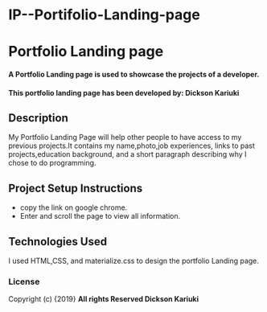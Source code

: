 # IP--Portifolio-Landing-page
# Portfolio Landing page

#### A Portfolio Landing page is used to showcase the projects of a developer.

#### This portfolio landing page has been developed by: **Dickson Kariuki**

## Description

My Portfolio Landing Page will help other people to have access to my previous projects.It contains my name,photo,job experiences, links to past projects,education background, and a short paragraph describing why I chose to do programming.

## Project Setup Instructions

- copy the link on google chrome.
- Enter and scroll the page to view all information.

## Technologies Used

I used HTML,CSS, and materialize.css to design the portfolio Landing page.

### License

Copyright (c) {2019} **All rights Reserved Dickson Kariuki**
